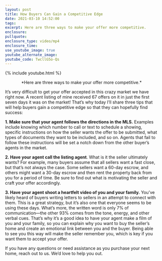 ```yaml
---
layout: post
title: How Buyers Can Gain a Competitive Edge
date: 2021-03-10 14:52:00
tags:
excerpt: Here are three ways to make your offer more competitive.
enclosure:
pullquote:
enclosure_type: video/mp4
enclosure_time:
use_youtube_image: true
youtube_alternate_image:
youtube_code: TwcllG5o-Qs
---
```

{% include youtube.html %}

<CENTER>*Here are three ways to make your offer more competitive.*</CENTER>

It’s very difficult to get your offer accepted in this crazy market we have right now. A recent listing of mine received 67 offers on it in just the first seven days it was on the market\! That’s why today I’ll share three tips that will help buyers gain a competitive edge so that they can hopefully find success:

**1\. Make sure that your agent follows the directions in the MLS.** Examples include knowing which number to call or text to schedule a showing, specific instructions on how the seller wants the offer to be submitted, what types of documents they want to be included, and so on. Agents that fail to follow these instructions will be set a notch down from the other buyer’s agents in the market.

**2\. Have your agent call the listing agent**. What is it the seller ultimately wants? For example, many buyers assume that all sellers want a fast close, but that’s not always the case. Some sellers want a 60-day escrow, and others might want a 30-day escrow and then rent the property back from you for a period of time. Be sure to find out what is motivating the seller and craft your offer accordingly.

**3\. Have your agent shoot a heartfelt video of you and your family.** You’ve likely heard of buyers writing letters to sellers in an attempt to connect with them. This is a great strategy, but it’s also one that everyone seems to be using these days. What’s more, the written word is only 7% of communication—the other 93% comes from the tone, energy, and other verbal cues. That’s why it’s a good idea to have your agent make a film of you and your family, so you can explain why you want to buy the seller’s home and create an emotional link between you and the buyer. Being able to see you this way will make the seller remember you, which is key if you want them to accept your offer.

If you have any questions or need assistance as you purchase your next home, reach out to us. We’d love to help you out.
